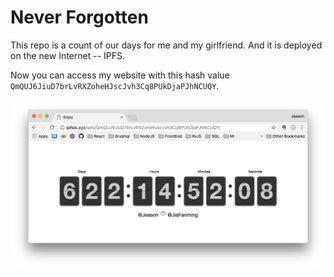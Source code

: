 # Never Forgotten

This repo is a count of our days for me and my girlfriend. And it is deployed on the new Internet -- IPFS.

Now you can access my website with this hash value `QmQUJ6JiuD7brLvRXZoheHJscJvh3Cq8PUkDjaPJhNCUQY`.

![DEMO](./imgs/demo.jpg)